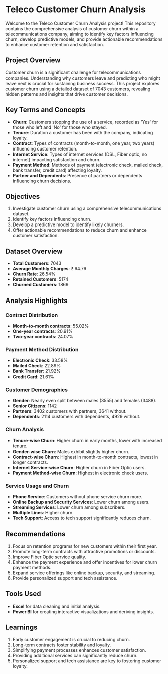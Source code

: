 # Teleco Customer Churn Analysis

Welcome to the Teleco Customer Churn Analysis project! This repository contains the comprehensive analysis of customer churn within a telecommunications company, aiming to identify key factors influencing churn, develop predictive models, and provide actionable recommendations to enhance customer retention and satisfaction.

## Project Overview

Customer churn is a significant challenge for telecommunications companies. Understanding why customers leave and predicting who might leave next is crucial for sustaining business success. This project explores customer churn using a detailed dataset of 7043 customers, revealing hidden patterns and insights that drive customer decisions.

## Key Terms and Concepts

- **Churn**: Customers stopping the use of a service, recorded as 'Yes' for those who left and 'No' for those who stayed.
- **Tenure**: Duration a customer has been with the company, indicating loyalty.
- **Contract**: Types of contracts (month-to-month, one year, two years) influencing customer retention.
- **Internet Service**: Types of internet services (DSL, Fiber optic, no internet) impacting satisfaction and churn.
- **Payment Method**: Methods of payment (electronic check, mailed check, bank transfer, credit card) affecting loyalty.
- **Partner and Dependents**: Presence of partners or dependents influencing churn decisions.

## Objectives

1. Investigate customer churn using a comprehensive telecommunications dataset.
2. Identify key factors influencing churn.
3. Develop a predictive model to identify likely churners.
4. Offer actionable recommendations to reduce churn and enhance customer satisfaction.

## Dataset Overview

- **Total Customers**: 7043
- **Average Monthly Charges**: ₹ 64.76
- **Churn Rate**: 26.54%
- **Retained Customers**: 5174
- **Churned Customers**: 1869

## Analysis Highlights

### Contract Distribution

- **Month-to-month contracts**: 55.02%
- **One-year contracts**: 20.91%
- **Two-year contracts**: 24.07%

### Payment Method Distribution

- **Electronic Check**: 33.58%
- **Mailed Check**: 22.89%
- **Bank Transfer**: 21.92%
- **Credit Card**: 21.61%

### Customer Demographics

- **Gender**: Nearly even split between males (3555) and females (3488).
- **Senior Citizens**: 1142
- **Partners**: 3402 customers with partners, 3641 without.
- **Dependents**: 2114 customers with dependents, 4929 without.

### Churn Analysis

- **Tenure-wise Churn**: Higher churn in early months, lower with increased tenure.
- **Gender-wise Churn**: Males exhibit slightly higher churn.
- **Contract-wise Churn**: Highest in month-to-month contracts, lowest in longer contracts.
- **Internet Service-wise Churn**: Higher churn in Fiber Optic users.
- **Payment Method-wise Churn**: Highest in electronic check users.

### Service Usage and Churn

- **Phone Service**: Customers without phone service churn more.
- **Online Backup and Security Services**: Lower churn among users.
- **Streaming Services**: Lower churn among subscribers.
- **Multiple Lines**: Higher churn.
- **Tech Support**: Access to tech support significantly reduces churn.

## Recommendations

1. Focus on retention programs for new customers within their first year.
2. Promote long-term contracts with attractive promotions or discounts.
3. Improve Fiber Optic service quality.
4. Enhance the payment experience and offer incentives for lower churn payment methods.
5. Expand service offerings like online backup, security, and streaming.
6. Provide personalized support and tech assistance.

## Tools Used

- **Excel** for data cleaning and initial analysis.
- **Power BI** for creating interactive visualizations and deriving insights.

## Learnings

1. Early customer engagement is crucial to reducing churn.
2. Long-term contracts foster stability and loyalty.
3. Simplifying payment processes enhances customer satisfaction.
4. Providing additional services can significantly reduce churn.
5. Personalized support and tech assistance are key to fostering customer loyalty.





